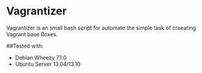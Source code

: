 Vagrantizer
===========

Vagrantizer is an small bash script for automate the simple task of craeating Vagrant base Boxes.

##Tested with:

- Debian Wheezy 7.1.0
- Ubuntu Server 13.04/13.10
